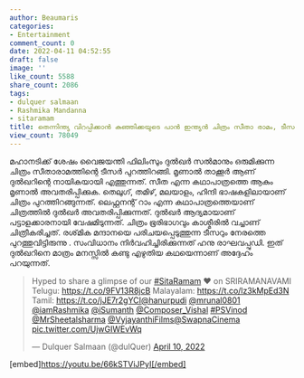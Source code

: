 ```yaml
---
author: Beaumaris
categories:
- Entertainment
comment_count: 0
date: 2022-04-11 04:52:55
draft: false
image: ''
like_count: 5588
share_count: 2086
tags:
- dulquer salmaan
- Rashmika Mandanna
- sitaramam
title: തെന്നിന്ത്യ വിറപ്പിക്കാൻ കുഞ്ഞിക്കയുടെ പാൻ ഇന്ത്യൻ ചിത്രം സീതാ രാമം, ടീസർ കാണാം
view_count: 78049
---
```


മഹാനടിക്ക് ശേഷം വൈജയന്തി ഫിലിംസും ദുൽഖർ സൽമാനും ഒരുമിക്കുന്ന ചിത്രം സീതാരാമത്തിന്റെ ടീസർ പുറത്തിറങ്ങി. മൃണാല്‍ താക്കൂര്‍ ആണ് ദുൽഖറിന്റെ നായികയായി എത്തുന്നത്. സീത എന്ന കഥാപാത്രത്തെ ആകും മൃണാൽ അവതരിപ്പിക്കുക. തെലുഗ്, തമിഴ്, മലയാളം, ഹിന്ദി ഭാഷകളിലായാണ് ചിത്രം പുറത്തിറങ്ങുന്നത്. ലെഫ്റ്റനന്റ് റാം എന്ന കഥാപാത്രത്തെയാണ് ചിത്രത്തിൽ ദുൽഖർ അവതരിപ്പിക്കുന്നത്. ദുല്‍ഖര്‍ ആദ്യമായാണ് പട്ടാളക്കാരനായി വേഷമിടുന്നത്. ചിത്രം ഭൂരിഭാഗവും കാശ്മീരിൽ വച്ചാണ് ചിത്രീകരിച്ചത്. രശ്‌മിക മന്ദാനയെ പരിചയപ്പെടുത്തുന്ന ടീസറും നേരത്തെ പുറത്തുവിട്ടിരുന്നു . സംവിധാനം നിർവഹിച്ചിരിക്കുന്നത് ഹനു രാഘവപ്പുഡി. ഇത് ദുൽഖറിനെ മാത്രം മനസ്സിൽ കണ്ടു എഴുതിയ കഥയെന്നാണ് അദ്ദേഹം പറയുന്നത്. 

> Hyped to share a glimpse of our [#SitaRamam](https://twitter.com/hashtag/SitaRamam?src=hash&ref_src=twsrc%5Etfw) ♥️ on SRIRAMANAVAMI Telugu: <https://t.co/9FV13R8jcB> Malayalam: <https://t.co/lz3kMpEd3N> Tamil: <https://t.co/jJE7r2gYCI>[@hanurpudi](https://twitter.com/hanurpudi?ref_src=twsrc%5Etfw) [@mrunal0801](https://twitter.com/mrunal0801?ref_src=twsrc%5Etfw) [@iamRashmika](https://twitter.com/iamRashmika?ref_src=twsrc%5Etfw) [@iSumanth](https://twitter.com/iSumanth?ref_src=twsrc%5Etfw) [@Composer_Vishal](https://twitter.com/Composer_Vishal?ref_src=twsrc%5Etfw) [#PSVinod](https://twitter.com/hashtag/PSVinod?src=hash&ref_src=twsrc%5Etfw) [@MrSheetalsharma](https://twitter.com/MrSheetalsharma?ref_src=twsrc%5Etfw) [@VyjayanthiFilms](https://twitter.com/VyjayanthiFilms?ref_src=twsrc%5Etfw)[@SwapnaCinema](https://twitter.com/SwapnaCinema?ref_src=twsrc%5Etfw) [pic.twitter.com/UjwGIWEvWq](https://t.co/UjwGIWEvWq)
> 
> — Dulquer Salmaan (@dulQuer) [April 10, 2022](https://twitter.com/dulQuer/status/1513068396950474756?ref_src=twsrc%5Etfw)

[embed]https://youtu.be/66kSTViJPyI[/embed]